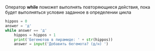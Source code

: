 Оператор **while** поможет выполнять повторяющиеся действия, пока будет выполняться условие заданное в определении цикла
```python
hippos = 0
answer = 'д'
while answer == 'д'
    hippos = hippos + 1
    print('Бегемотов в пирамиде: ' + str(hippos))
    answer = input('Добавить бегемота? (д/н) ')
```